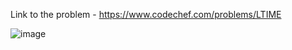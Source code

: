 Link to the problem - https://www.codechef.com/problems/LTIME



![image](https://github.com/Haleshot/Competitive-Programming/assets/57552973/58da3010-9a32-4d24-afa0-1cf81763b44c)
